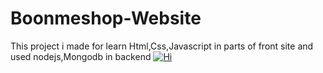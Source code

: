 # Boonmeshop-Website
This project i made for learn Html,Css,Javascript in parts of front site and used nodejs,Mongodb in backend
[![Hi](http://i.imgur.com/dt8AUb6.png)]()
